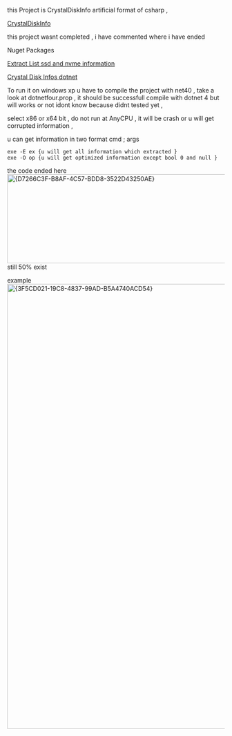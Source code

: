 this Project is CrystalDiskInfo artificial format of csharp ,

[CrystalDiskInfo](https://github.com/hiyohiyo/CrystalDiskInfo) 

this project wasnt completed , i have commented where i have ended 

Nuget Packages

[Extract List ssd and nvme information](https://www.nuget.org/packages/CrystalDiskInfoDotnet)

[Crystal Disk Infos dotnet](https://www.nuget.org/packages/DiskInfoArtificial)

To run it on windows xp u have to compile the project with net40 , take a look at dotnetfour.prop , it should be successfull compile with dotnet 4 but will works or not idont know because didnt tested yet ,

select x86 or x64 bit , do not run at AnyCPU , it will be crash or u will get corrupted information , 

u can get information in two format cmd ; args 
```
exe -E ex {u will get all information which extracted }
exe -O op {u will get optimized information except bool 0 and null }
```

the code ended here 
<img width="1767" height="206" alt="{D7266C3F-B8AF-4C57-BDD8-3522D43250AE}" src="https://github.com/user-attachments/assets/a4dc49b8-adb2-43d2-87ac-8119ebbc5356" />
still 50% exist 

example 
<img width="1920" height="1030" alt="{3F5CD021-19C8-4837-99AD-B5A4740ACD54}" src="https://github.com/user-attachments/assets/214340bd-0b31-47db-93dc-b1bd61271f82" />


